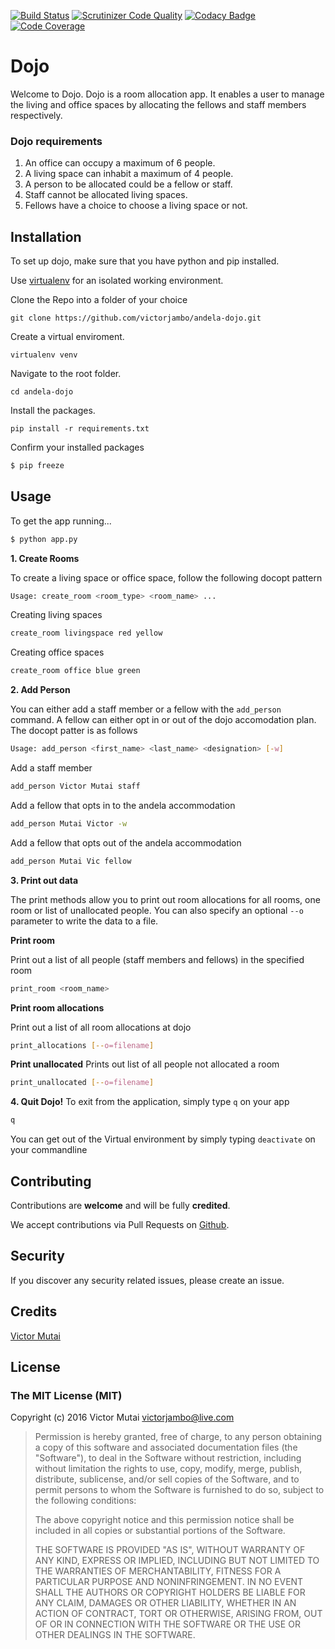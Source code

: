 [![Build Status](https://travis-ci.org/victorjambo/andela-dojo.svg?branch=master)](https://travis-ci.org/victorjambo/andela-dojo)
[![Scrutinizer Code Quality](https://scrutinizer-ci.com/g/victorjambo/andela-dojo/badges/quality-score.png?b=master)](https://scrutinizer-ci.com/g/victorjambo/andela-dojo/?branch=master)
[![Codacy Badge](https://api.codacy.com/project/badge/Grade/59f0c8cadda84fbd803778823074963a)](https://www.codacy.com/app/victorjambo/andela-dojo?utm_source=github.com&amp;utm_medium=referral&amp;utm_content=victorjambo/andela-dojo&amp;utm_campaign=Badge_Grade)
[![Code Coverage](https://scrutinizer-ci.com/g/victorjambo/andela-dojo/badges/coverage.png?b=master)](https://scrutinizer-ci.com/g/victorjambo/andela-dojo/?branch=master)
# Dojo
Welcome to Dojo. Dojo is a room allocation app. It enables a user to manage the living and office spaces by allocating the fellows and staff members respectively.


### Dojo requirements

1. An office can occupy a maximum of 6 people.
2. A living space can inhabit a maximum of 4 people.
3. A person to be allocated could be a fellow or staff.
4. Staff cannot be allocated living spaces.
5. Fellows have a choice to choose a living space or not.

## Installation

To set up dojo, make sure that you have python and pip installed.

Use [virtualenv](http://www.pythonforbeginners.com/basics/how-to-use-python-virtualenv) for an isolated working environment.

Clone the Repo into a folder of your choice
```
git clone https://github.com/victorjambo/andela-dojo.git
```

Create a virtual enviroment.
```
virtualenv venv
```

Navigate to the root folder.
```
cd andela-dojo
```

Install the packages.
```
pip install -r requirements.txt
```

Confirm your installed packages
```bash
$ pip freeze
```

## Usage

To get the app running...

```bash
$ python app.py
```

**1. Create Rooms**

To create a living space or office space, follow the following docopt pattern
```bash
Usage: create_room <room_type> <room_name> ...
```

Creating living spaces
```bash
create_room livingspace red yellow
```

Creating office spaces
```bash
create_room office blue green
```

**2. Add Person**

You can either add a staff member or a fellow with the `add_person` command.
A fellow can either opt in or out of the dojo accomodation plan.
The docopt patter is as follows
```bash
Usage: add_person <first_name> <last_name> <designation> [-w]
```

Add a staff member
```bash
add_person Victor Mutai staff
```

Add a fellow that opts in to the andela accommodation
```bash
add_person Mutai Victor -w
```

Add a fellow that opts out of the andela accommodation
```bash
add_person Mutai Vic fellow
```

**3. Print out data**

The print methods allow you to print out room allocations for all rooms, one room or list of unallocated people.
You can also specify an optional `--o` parameter to write the data to a file.

**Print room**

Print out a list of all people (staff members and fellows) in the specified room

```bash
print_room <room_name>
```

**Print room allocations**

Print out a list of all room allocations at dojo
```bash
print_allocations [--o=filename]
```

**Print unallocated**
Prints out list of all people not allocated a room
```bash
print_unallocated [--o=filename]
```


**4. Quit Dojo!**
To exit from the application, simply type `q` on your app
```bash
q
```

You can get out of the Virtual environment by simply typing `deactivate` on your commandline

## Contributing

Contributions are **welcome** and will be fully **credited**.

We accept contributions via Pull Requests on [Github](https://github.com/victorjambo/andela-dojo).

## Security

If you discover any security related issues, please create an issue.

## Credits

[Victor Mutai](https://github.com/victorjambo)

## License

### The MIT License (MIT)

Copyright (c) 2016 Victor Mutai <victorjambo@live.com>

> Permission is hereby granted, free of charge, to any person obtaining a copy
> of this software and associated documentation files (the "Software"), to deal
> in the Software without restriction, including without limitation the rights
> to use, copy, modify, merge, publish, distribute, sublicense, and/or sell
> copies of the Software, and to permit persons to whom the Software is
> furnished to do so, subject to the following conditions:
>
> The above copyright notice and this permission notice shall be included in
> all copies or substantial portions of the Software.
>
> THE SOFTWARE IS PROVIDED "AS IS", WITHOUT WARRANTY OF ANY KIND, EXPRESS OR
> IMPLIED, INCLUDING BUT NOT LIMITED TO THE WARRANTIES OF MERCHANTABILITY,
> FITNESS FOR A PARTICULAR PURPOSE AND NONINFRINGEMENT. IN NO EVENT SHALL THE
> AUTHORS OR COPYRIGHT HOLDERS BE LIABLE FOR ANY CLAIM, DAMAGES OR OTHER
> LIABILITY, WHETHER IN AN ACTION OF CONTRACT, TORT OR OTHERWISE, ARISING FROM,
> OUT OF OR IN CONNECTION WITH THE SOFTWARE OR THE USE OR OTHER DEALINGS IN
> THE SOFTWARE.

[ico-license]: https://img.shields.io/badge/license-MIT-brightgreen.svg?style=flat-square
